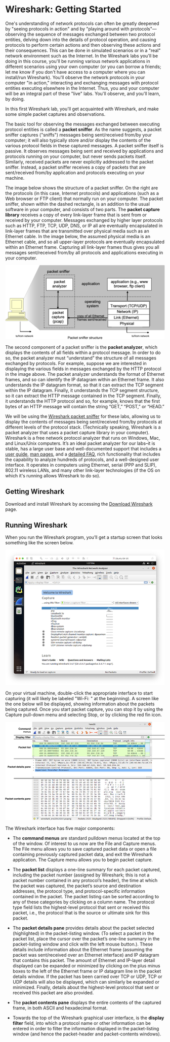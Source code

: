# Wireshark: Getting Started

One's understanding of network protocols can often be greatly deepened by "seeing protocols in action" and by "playing around with protocols"—observing the sequence of messages exchanged between two protocol entities, delving down into the details of protocol operation, and causing protocols to perform certain actions and then observing these actions and their consequences. This can be done in simulated scenarios or in a "real" network environment such as the Internet. In the Wireshark labs you'll be doing in this course, you'll be running various network applications in different scenarios using your own computer (or you can borrow a friends; let me know if you don't have access to a computer where you can install/run Wireshark). You'll observe the network protocols in your computer "in action," interacting and exchanging messages with protocol entities executing elsewhere in the Internet. Thus, you and your computer will be an integral part of these "live" labs. You'll observe, and you'll learn, by doing.

In this first Wireshark lab, you'll get acquainted with Wireshark, and make some simple packet captures and observations.

The basic tool for observing the messages exchanged between executing protocol entities is called a **packet sniffer**. As the name suggests, a packet sniffer captures ("sniffs") messages being sent/received from/by your computer; it will also typically store and/or display the contents of the various protocol fields in these captured messages. A packet sniffer itself is passive. It observes messages being sent and received by applications and protocols running on your computer, but never sends packets itself. Similarly, received packets are never explicitly addressed to the packet sniffer. Instead, a packet sniffer receives a copy of packets that are sent/received from/by application and protocols executing on your machine.

The image below shows the structure of a packet sniffer. On the right are the protocols (in this case, Internet protocols) and applications (such as a Web browser or FTP client) that normally run on your computer. The packet sniffer, shown within the dashed rectangle, is an addition to the usual software in your computer, and consists of two parts. The **packet capture library** receives a copy of every link-layer frame that is sent from or received by your computer. Messages exchanged by higher layer protocols such as HTTP, FTP, TCP, UDP, DNS, or IP all are eventually encapsulated in link-layer frames that are transmitted over physical media such as an Ethernet cable. In the image below, the assumed physical media is an Ethernet cable, and so all upper-layer protocols are eventually encapsulated within an Ethernet frame. Capturing all link-layer frames thus gives you all messages sent/received from/by all protocols and applications executing in your computer.

![](PacketSnifferStructure.png)

The second component of a packet sniffer is the **packet analyzer**, which displays the contents of all fields within a protocol message. In order to do so, the packet analyzer must “understand” the structure of all messages exchanged by protocols. For example, suppose we are interested in displaying the various fields in messages exchanged by the HTTP protocol in the image above. The packet analyzer understands the format of Ethernet frames, and so can identify the IP datagram within an Ethernet frame. It also understands the IP datagram format, so that it can extract the TCP segment within the IP datagram. Finally, it understands the TCP segment structure, so it can extract the HTTP message contained in the TCP segment. Finally, it understands the HTTP protocol and so, for example, knows that the first bytes of an HTTP message will contain the string “GET,” “POST,” or “HEAD.” 

We will be using the [Wireshark packet sniffer](http://www.wireshark.org/) for these labs, allowing us to display the contents of messages being sent/received from/by protocols at different levels of the protocol stack. (Technically speaking, Wireshark is a packet analyzer that uses a packet capture library in your computer). Wireshark is a free network protocol analyzer that runs on Windows, Mac, and Linux/Unix computers. It’s an ideal packet analyzer for our labs–it is stable, has a large user base and well-documented support that includes a [user guide](http://www.wireshark.org/docs/wsug_html_chunked/), [man pages](http://www.wireshark.org/docs/man-pages/), and a [detailed FAQ](http://www.wireshark.org/faq.html), rich functionality that includes the capability to analyze hundreds of protocols, and a well-designed user interface. It operates in computers using Ethernet, serial (PPP and SLIP), 802.11 wireless LANs, and many other link-layer technologies (if the OS on which it's running allows Wireshark to do so).

## Getting Wireshark

Download and install Wireshark by accessing the [Download Wireshark](https://www.wireshark.org/download.html) page.

## Running Wireshark

When you run the Wireshark program, you’ll get a startup screen that looks something like the screen below.

![Initial Wireshark screen](InitialWiresharkScreen.png)

On your virtual machine, double-click the appropriate interface to start capturing (it will likely be labeled "Wi-Fi: " at the beginning). A screen like the one below will be displayed, showing information about the packets being captured. Once you start packet capture, you can stop it by using the Capture pull-down menu and selecting Stop, or by clicking the red fin icon.

![Wireshark Graphical User Interface](WiresharkGUI.png)

The Wireshark interface has five major components:

* The **command menus** are standard pulldown menus located at the top of the window. Of interest to us now are the File and Capture menus. The File menu allows you to save captured packet data or open a file containing previously captured packet data, and exit the Wireshark application. The Capture menu allows you to begin packet capture.

* The **packet list** displays a one-line summary for each packet captured, including the packet number (assigned by Wireshark; this is not a packet number contained in any protocol’s header), the time at which the packet was captured, the packet’s source and destination addresses, the protocol type, and protocol-specific information contained in the packet. The packet listing can be sorted according to any of these categories by clicking on a column name. The protocol type field lists the highest-level protocol that sent or received this packet, i.e., the protocol that is the source or ultimate sink for this packet.

* The **packet details pane** provides details about the packet selected (highlighted) in the packet-listing window. (To select a packet in the packet list, place the cursor over the packet’s one-line summary in the packet-listing window and click with the left mouse button.). These details include information about the Ethernet frame (assuming the packet was sent/received over an Ethernet interface) and IP datagram that contains this packet. The amount of Ethernet and IP-layer detail displayed can be expanded or minimized by clicking on the plus minus boxes to the left of the Ethernet frame or IP datagram line in the packet details window. If the packet has been carried over TCP or UDP, TCP or UDP details will also be displayed, which can similarly be expanded or minimized. Finally, details about the highest-level protocol that sent or received this packet are also provided.

* The **packet contents pane** displays the entire contents of the captured frame, in both ASCII and hexadecimal format.

* Towards the top of the Wireshark graphical user interface, is the **display filter** field, into which a protocol name or other information can be entered in order to filter the information displayed in the packet-listing window (and hence the packet-header and packet-contents windows). 
